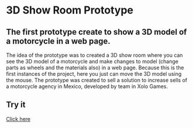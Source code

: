 # 3D Show Room Prototype

## The first prototype create to show a 3D model of a motorcycle in a web page.

The idea of the prototype was to created a 3D show room where you can see the 3D model of a motorcycle and make changes to model (change parts as wheels and the materials also) in a web page.
Because this is the first instances of the project, here you just can move the 3D model using the mouse.
The prototype was created to sell a solution to increase sells of a motorcycle agency in Mexico, developed by team in Xolo Games.

## Try it
[Click here](https://azuara97.github.io/)
